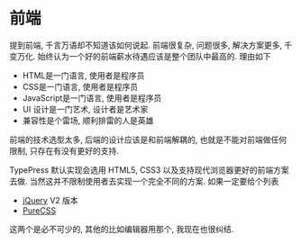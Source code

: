 前端
====
提到前端, 千言万语却不知道该如何说起. 前端很复杂, 问题很多, 解决方案更多, 千变万化. 始终认为一个好的前端薪水待遇应该是整个团队中最高的. 理由如下

* HTML是一门语言, 使用者是程序员
* CSS是一门语言, 使用者是程序员
* JavaScript是一门语言, 使用者是程序员
* UI 设计是一门艺术, 设计者是艺术家
* 兼容性是个雷场, 顺利排雷的人是英雄

前端的技术选型太多, 后端的设计应该是和前端解耦的, 也就是不能对前端做任何限制, 只存在有没有更好的支持.

TypePress 默认实现会选用 HTML5, CSS3 以及支持现代浏览器更好的前端方案去做. 当然这并不限制使用者去实现一个完全不同的方案. 如果一定要给个列表

* [jQuery][0] V2 版本
* [PureCSS][1]

这两个是必不可少的, 其他的比如编辑器用那个, 我现在也很纠结.

[0]: http://jquery.com/ 
[1]: http://purecss.io/